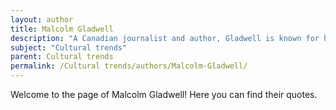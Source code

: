 ```yaml
---
layout: author
title: Malcolm Gladwell
description: "A Canadian journalist and author, Gladwell is known for his work on social psychology, including how cultural trends emerge and influence society. His books like 'The Tipping Point' explore how small actions can lead to significant changes in cultural norms."
subject: "Cultural trends"
parent: Cultural trends
permalink: /Cultural trends/authors/Malcolm-Gladwell/
---
```


Welcome to the page of Malcolm Gladwell! Here you can find their quotes.
